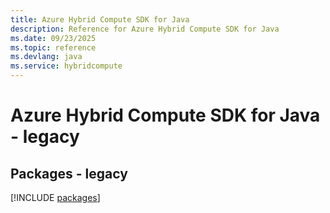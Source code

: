 ```yaml
---
title: Azure Hybrid Compute SDK for Java
description: Reference for Azure Hybrid Compute SDK for Java
ms.date: 09/23/2025
ms.topic: reference
ms.devlang: java
ms.service: hybridcompute
---
```

# Azure Hybrid Compute SDK for Java - legacy
## Packages - legacy
[!INCLUDE [packages](hybrid-compute-index.md)]